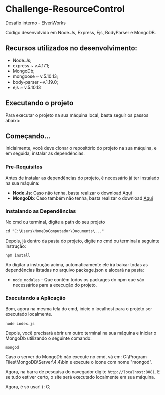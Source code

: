 # Challenge-ResourceControl

 Desafio interno - ElvenWorks

 Código desenvolvido em Node.Js, Express, Ejs, BodyParser e MongoDB.

 ## Recursos utilizados no desenvolvimento:

 - Node.Js;
 - express ~ v.4.17.1;
 - MongoDb;
 - mongoose ~ v.5.10.13;
 - body-parser ~v.1.19.0;
 - ejs ~ v.5.10.13

 ## Executando o projeto

 Para executar o projeto na sua máquina local, basta seguir os passos abaixo:

 ## Começando...

 Inicialmente, você deve clonar o repositório do projeto na sua máquina, e em seguida, instalar as dependências.

 ### Pre-Requisitos

 Antes de instalar as dependências do projeto, é necessário já ter instalado na sua máquina:

 * **Node.Js**: Caso não tenha, basta realizar o download [Aqui](https://nodejs.org/en/)
 * **MongoDb**: Caso também não tenha, basta realizar o download [Aqui](https://www.mongodb.com/download-center#community)

 ### Instalando as Dependências

 No cmd ou terminal, digite a path do seu projeto

 ```
 cd "C:\Users\NomeDoComputador\Documents\..."
 ```

 Depois, já dentro da pasta do projeto, digite no cmd ou terminal a seguinte instrução:

 ```
 npm install
 ```

 Ao digitar a instrução acima, automaticamente ele irá baixar todas as dependências listadas no arquivo package.json e alocará na pasta:

 * `node_modules` - Que contêm todos os packages do npm que são necessários para a execução do projeto.

 ### Executando a Aplicação

 Bom, agora na mesma tela do cmd, inicie o localhost para o projeto ser executado localmente.

 ```
 node index.js
 ```

 Depois, você precisará abrir um outro terminal na sua máquina e iniciar o MongoDb utilizando o seguinte comando:

 ```
 mongod
 ```

 Caso o server do MongoDb não execute no cmd, vá em: C:\Program Files\MongoDB\Server\4.4\bin e execute o icone com nome "mongod".


 Agora, na barra de pesquisa do navegador digite `http://localhost:8081`. E se tudo estiver certo, o site será executado localmente em sua máquina.        


 Agora, é só usar! (: C;  
